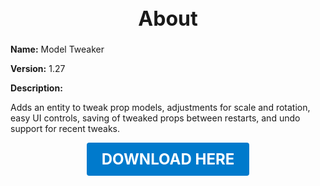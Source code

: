 <h1 style="text-align:center; font-size:2rem; font-weight:bold;">About</h1>

**Name:**
Model Tweaker

**Version:**
1.27

**Description:**

Adds an entity to tweak prop models, adjustments for scale and rotation, easy UI controls, saving of tweaked props between restarts, and undo support for recent tweaks.




<p align="center"><a href="https://github.com/LiliaFramework/Modules/raw/refs/heads/gh-pages/modeltweaker.zip" style="display:inline-block;padding:12px 24px;font-size:1.5rem;font-weight:bold;text-decoration:none;color:#fff;background-color:var(--md-primary-fg-color,#007acc);border-radius:4px;">DOWNLOAD HERE</a></p>